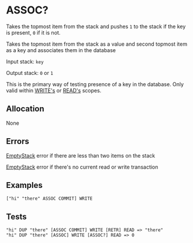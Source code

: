 # ASSOC?

Takes the topmost item from the stack and pushes `1` to the stack
if the key is present, `0` if it is not.

Takes the topmost item from the stack as a value and second
topmost item as a key and associates them in the database

Input stack: `key`

Output stack: `0` or `1`

This is the primary way of testing presence of a key in the database.
Only valid within [WRITE's](WRITE.md) or [READ's](READ.md) scopes.

## Allocation

None

## Errors

[EmptyStack](./ERRORS/EmptyStack.md) error if there are less than two items on the stack

[EmptyStack](./ERRORS/NoTransaction.md) error if there's no current read or write transaction

## Examples

```
["hi" "there" ASSOC COMMIT] WRITE
```

## Tests

```
"hi" DUP "there" [ASSOC COMMIT] WRITE [RETR] READ => "there"
"hi" DUP "there" [ASSOC] WRITE [ASSOC?] READ => 0
```